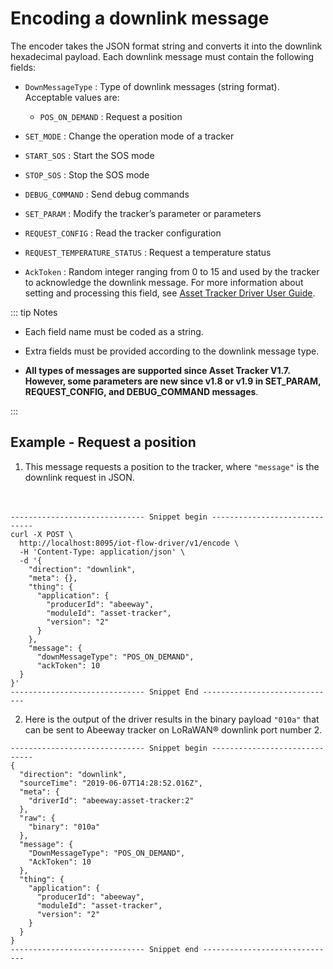 
# Encoding a downlink message
The encoder takes the JSON format string and converts it into the downlink hexadecimal payload.
Each downlink message must contain the following fields:
* `DownMessageType` : Type of downlink messages (string format). Acceptable values are:
    * `POS_ON_DEMAND` : Request a position

* `SET_MODE` : Change the operation mode of a tracker

* `START_SOS` : Start the SOS mode

* `STOP_SOS` : Stop the SOS mode

* `DEBUG_COMMAND` : Send debug commands

* `SET_PARAM` : Modify the tracker’s parameter or parameters

* `REQUEST_CONFIG` : Read the tracker configuration

* `REQUEST_TEMPERATURE_STATUS` : Request a temperature status


* `AckToken` : Random integer ranging from 0 to 15 and used by the tracker to acknowledge the downlink message. For more information about setting and processing this field, see [Asset Tracker Driver User Guide](/D-Reference/DocLibrary_R/#AssetTrackerDriver).

::: tip Notes
* Each field name must be coded as a string.<br/>

* Extra fields must be provided according to the downlink message type.
* **All types of messages are supported since Asset Tracker V1.7. However, some parameters are new since v1.8 or v1.9 in SET_PARAM, REQUEST_CONFIG, and DEBUG_COMMAND messages**.

:::

## Example - Request a position
1. This message requests a position to the tracker, where `"message"` is the downlink request in JSON.<br/><br/><br/>

```
------------------------------ Snippet begin ------------------------------
curl -X POST \
  http://localhost:8095/iot-flow-driver/v1/encode \
  -H 'Content-Type: application/json' \
  -d '{
    "direction": "downlink",
    "meta": {},
    "thing": {
      "application": {
        "producerId": "abeeway",
        "moduleId": "asset-tracker",
        "version": "2"
      }
    },
    "message": {
      "downMessageType": "POS_ON_DEMAND",
      "ackToken": 10
  }
}'
------------------------------ Snippet End ------------------------------
```

2. Here is the output of the driver results in the binary payload `"010a"` that can be sent to Abeeway tracker on LoRaWAN® downlink port number 2.

```
------------------------------ Snippet begin ------------------------------
{
  "direction": "downlink",
  "sourceTime": "2019-06-07T14:28:52.016Z",
  "meta": {
    "driverId": "abeeway:asset-tracker:2"
  },
  "raw": {
    "binary": "010a"
  },
  "message": {
    "DownMessageType": "POS_ON_DEMAND",
    "AckToken": 10
  },
  "thing": {
    "application": {
      "producerId": "abeeway",
      "moduleId": "asset-tracker",
      "version": "2"
    }
  }
}
------------------------------ Snippet end ------------------------------
```

